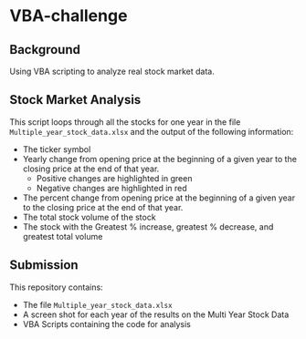 # VBA-challenge
## Background
Using VBA scripting to analyze real stock market data. 

## Stock Market Analysis
This script loops through all the stocks for one year in the file `Multiple_year_stock_data.xlsx` and the output of the following information:
- The ticker symbol
- Yearly change from opening price at the beginning of a given year to the closing price at the end of that year.
  - Positive changes are highlighted in green
  - Negative changes are highlighted in red
- The percent change from opening price at the beginning of a given year to the closing price at the end of that year.
- The total stock volume of the stock
- The stock with the Greatest % increase, greatest % decrease, and greatest total volume

## Submission
This repository contains:
- The file `Multiple_year_stock_data.xlsx`
- A screen shot for each year of the results on the Multi Year Stock Data
- VBA Scripts containing the code for analysis
